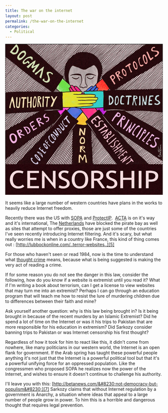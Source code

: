 ```yaml
---
title: The war on the internet
layout: post
permalink: /the-war-on-the-internet
categories:
  - Political
---
```

<p style="text-align: center;">
  <a href="/assets/images/2012/03/censorship.jpg"><img class="aligncenter  wp-image-101 img-thumbnail img-responsive" title="censorship" src="/assets/images/2012/03/censorship.jpg" alt="" width="540" height="481" /></a>
</p>

It seems like a large number of western countries have plans in the works to heavily reduce Internet freedom.

Recently there was the US with [SOPA][1] and [ProtectIP][2].  [ACTA][3] is on it's way and it's international, The [Netherlands][4] have blocked the pirate bay as well as sites that attempt to offer proxies, those are just some of the countries I've seen recently introducing Internet filtering. And it's scary, but what really worries me is when in a country like France, this kind of thing comes out : [http://lubbockonline.com/..terror-websites..][5]

For those who haven't seen or read 1984, now is the time to understand what [thought crime][6] means, because what is being suggested is making the very act of reading a crime.

If for some reason you do not see the danger in this law, consider the following, how do you know if a website is extremist until you read it? What if I'm writing a book about terrorism, can I get a license to view websites that may turn me into an extremist? Perhaps I can go through an education program that will teach me how to resist the lure of murdering children due to differences between their faith and mine?

Ask yourself another question: why is this law being brought in? Is it being brought in because of the recent murders by an Islamic Extremist? Did he spend a lot of time on the Internet or was it his trips to Pakistan that are more responsible for his education in extremism? Did Sarkozy consider banning trips to Pakistan or was Internet censorship his first thought?

Regardless of how it took for him to react like this, it didn't come from nowhere, like many politicians in our western world, the Internet is an open flank for government. If the Arab spring has taught these powerful people anything it's not just that the Internet is a powerful political tool but that it's a powerful unifying force for an oppressed population. Like the congressmen who proposed SOPA he realizes now the power of the Internet, and wishes to ensure it doesn't continue to challenge his authority.

I'll leave you with this: [http://betanews.com/&#8230;not-democracy-but-populism&#8230;][7] Sarkozy claims that without Internet regulation by a government is Anarchy, a situation where ideas that appeal to a large number of people grow in power. To him this is a horrible and dangerous thought that requires legal prevention.

 [1]: http://en.wikipedia.org/wiki/Stop_Online_Piracy_Act
 [2]: http://en.wikipedia.org/wiki/PROTECT_IP_Act
 [3]: http://en.wikipedia.org/wiki/Anti-Counterfeiting_Trade_Agreement
 [4]: http://www.theregister.co.uk/2012/03/26/tpb_block_circumventing_proxy_site_shut_down/
 [5]: http://lubbockonline.com/technology/2012-03-25/sarkozy-jail-those-who-browse-terror-websites#.T3EDcFTNLx8
 [6]: http://en.wikipedia.org/wiki/Thoughtcrime
 [7]: http://betanews.com/2011/05/24/sarkozy-an-unregulated-internet-is-not-democracy-but-populism/